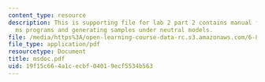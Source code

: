 ```yaml
---
content_type: resource
description: This is supporting file for lab 2 part 2 contains manual for running
  ms programs and generating samples under neutral models.
file: /media/https%3A/open-learning-course-data-rc.s3.amazonaws.com/6-877j-computational-evolutionary-biology-fall-2005/19f15c664a1cecbf04019ecf5534b563_msdoc.pdf
file_type: application/pdf
resourcetype: Document
title: msdoc.pdf
uid: 19f15c66-4a1c-ecbf-0401-9ecf5534b563
---
```

